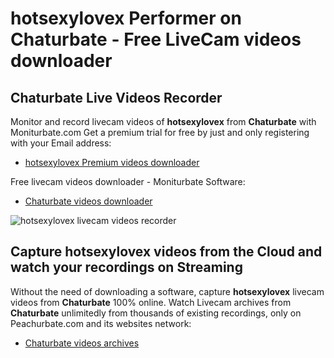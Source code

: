 # hotsexylovex Performer on Chaturbate - Free LiveCam videos downloader

## Chaturbate Live Videos Recorder

Monitor and record livecam videos of **hotsexylovex** from **Chaturbate** with Moniturbate.com
Get a premium trial for free by just and only registering with your Email address:
* [hotsexylovex Premium videos downloader](https://moniturbate.com/request-demo-licence-key.html)

Free livecam videos downloader - Moniturbate Software:
* [Chaturbate videos downloader](https://moniturbate.com/moniturbate-download-software.html)

![hotsexylovex livecam videos recorder](https://peachurnet.com/templates/moniturbate-software.png)


## Capture hotsexylovex videos from the Cloud and watch your recordings on Streaming

Without the need of downloading a software, capture **hotsexylovex** livecam videos from **Chaturbate** 100% online.
Watch Livecam archives from **Chaturbate** unlimitedly from thousands of existing recordings, only on Peachurbate.com and its websites network:
* [Chaturbate videos archives](https://peachurnet.com/)